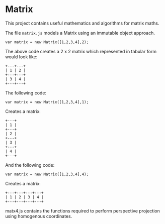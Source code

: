 # Matrix

  This project contains useful mathematics and algorithms for matrix maths.

  The file `matrix.js` models a Matrix using an immutable object approach.
  
    var matrix = new Matrix([1,2,3,4],2);
	
  The above code creates a 2 x 2 matrix which represented in tabular form 
  would look like:
  
    +---+---+
	| 1 | 2 |
	+---+---+
	| 3 | 4 |
	+---+---+
  
  The following code:
  
    var matrix = new Matrix([1,2,3,4],1);
	
  Creates a matrix:
  
    +---+
	| 1 |
	+---+
	| 2 |
	+---+
	| 3 |
	+---+
	| 4 |
	+---+
	
  And the following code:
  
    var matrix = new Matrix([1,2,3,4],4);
	
  Creates a matrix:
  
    +---+---+---+---+
	| 1 | 2 | 3 | 4 |
	+---+---+---+---+
  
  matx4.js contains the functions required to perform perspective projection 
  using homogenous coordinates.
  